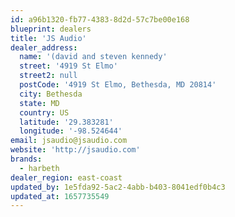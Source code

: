 ```yaml
---
id: a96b1320-fb77-4383-8d2d-57c7be00e168
blueprint: dealers
title: 'JS Audio'
dealer_address:
  name: '(david and steven kennedy'
  street: '4919 St Elmo'
  street2: null
  postCode: '4919 St Elmo, Bethesda, MD 20814'
  city: Bethesda
  state: MD
  country: US
  latitude: '29.383281'
  longitude: '-98.524644'
email: jsaudio@jsaudio.com
website: 'http://jsaudio.com'
brands:
  - harbeth
dealer_region: east-coast
updated_by: 1e5fda92-5ac2-4abb-b403-8041edf0b4c3
updated_at: 1657735549
---
```

